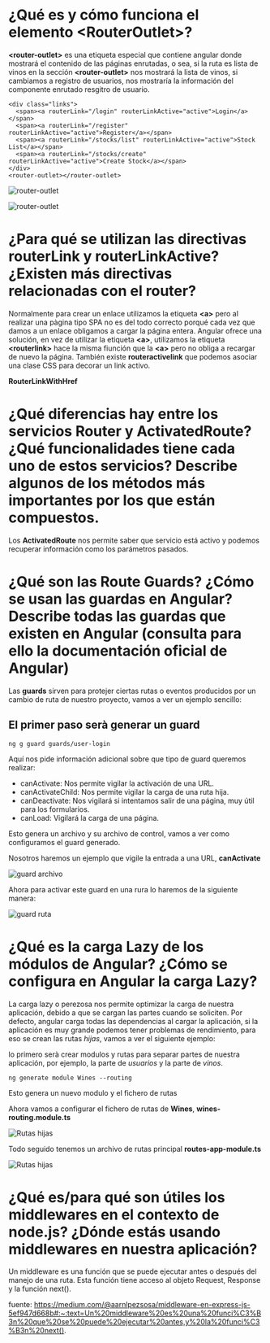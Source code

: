 # ¿Qué es y cómo funciona el elemento \<RouterOutlet>?
**\<router-outlet>** es una etiqueta especial que contiene angular donde mostrará el contenido de las páginas enrutadas, o sea, si la ruta es lista de vinos en la sección **\<router-outlet>** nos mostrará la lista de vinos, si cambiamos a registro de usuarios, nos mostraría la información del componente enrutado resgitro de usuario.
~~~
<div class="links">
  <span><a routerLink="/login" routerLinkActive="active">Login</a></span>
  <span><a routerLink="/register" routerLinkActive="active">Register</a></span>
  <span><a routerLink="/stocks/list" routerLinkActive="active">Stock List</a></span>
  <span><a routerLink="/stocks/create" routerLinkActive="active">Create Stock</a></span>
</div>
<router-outlet></router-outlet>
~~~
![router-outlet](img/router-outlet.png)

![router-outlet](img/router-outlet2.png)

# ¿Para qué se utilizan las directivas routerLink y routerLinkActive? ¿Existen más directivas relacionadas con el router?

Normalmente para crear un enlace utilizamos la etiqueta **\<a>** pero al realizar una pàgina tipo SPA no es del todo correcto porqué cada vez que damos a un enlace obligamos a cargar la página entera.
Angular ofrece una solución, en vez de utilizar la etiqueta **\<a>**, utilizamos la etiqueta **\<routerlink>** hace la misma fiunción que la **\<a>** pero no obliga a recargar de nuevo la página.
También existe **routeractivelink** que podemos asociar una clase CSS para decorar un link activo.

**RouterLinkWithHref**

# ¿Qué diferencias hay entre los servicios Router y ActivatedRoute? ¿Qué funcionalidades tiene cada uno de estos servicios? Describe algunos de los métodos más importantes por los que están compuestos.

Los **ActivatedRoute** nos permite saber que servicio está activo y podemos recuperar información como los parámetros pasados.



# ¿Qué son las Route Guards? ¿Cómo se usan las guardas en Angular? Describe todas las guardas que existen en Angular (consulta para ello la documentación oficial de Angular)

Las **guards** sirven para protejer ciertas rutas o eventos producidos por un cambio de ruta de nuestro proyecto, vamos a ver un ejemplo sencillo:

## El primer paso serà generar un **guard**

~~~
ng g guard guards/user-login
~~~

Aquí nos pide información adicional sobre que tipo de guard queremos realizar:
* canActivate: Nos permite vigilar la activación de una URL.
* canActivateChild: Nos permite vigilar la carga de una ruta hija.
* canDeactivate: Nos vigilará si intentamos salir de una página, muy útil para los formularios.
* canLoad: Vigilará la carga de una página.

Esto genera un archivo y su archivo de control, vamos a ver como configuramos el guard generado.

Nosotros haremos un ejemplo que vigile la entrada a una URL, **canActivate**

![guard archivo](img/guard2.png)

Ahora para activar este guard en una rura lo haremos de la siguiente manera:

![guard ruta](img/guard3.png)

# ¿Qué es la carga Lazy de los módulos de Angular? ¿Cómo se configura en Angular la carga Lazy?

La carga lazy o perezosa nos permite optimizar la carga de nuestra aplicación, debido a que se cargan las partes cuando se soliciten.
Por defecto, angular carga todas las dependencias al cargar la aplicación, si la aplicación es muy grande podemos tener problemas de rendimiento, para eso se crean las rutas *hijas*, vamos a ver el siguiente ejemplo:

lo primero serà crear modulos y rutas para separar partes de nuestra aplicación, por ejemplo, la parte de *usuarios* y la parte de *vinos*.

~~~~
ng generate module Wines --routing
~~~~

Esto genera un nuevo modulo y el fichero de rutas

Ahora vamos a configurar el fichero de rutas de **Wines**, **wines-routing.module.ts**

![Rutas hijas](img/childrenWines.jpg)

Todo seguido tenemos un archivo de rutas principal **routes-app-module.ts** 

![Rutas hijas](img/childrenWines2.png)

# ¿Qué es/para qué son útiles los middlewares en el contexto de node.js? ¿Dónde estás usando middlewares en nuestra aplicación?

Un middleware es una función que se puede ejecutar antes o después del manejo de una ruta. Esta función tiene acceso al objeto Request, Response y la función next().

fuente: https://medium.com/@aarnlpezsosa/middleware-en-express-js-5ef947d668b#:~:text=Un%20middleware%20es%20una%20funci%C3%B3n%20que%20se%20puede%20ejecutar%20antes,y%20la%20funci%C3%B3n%20next().
